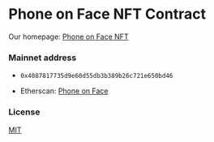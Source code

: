 # Phone on Face NFT Contract

Our homepage: [Phone on Face NFT](https://phoneonface.xyz)

### Mainnet address

- `0x4087817735d9e60d55db3b389b26c721e650bd46`

- Etherscan: [Phone on Face](https://etherscan.io/address/0x4087817735d9e60d55db3b389b26c721e650bd46)

### License

[MIT](./LICENSE)
